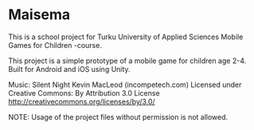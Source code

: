 # Maisema
This is a school project for Turku University of Applied Sciences Mobile Games for Children -course. 

This project is a simple prototype of a mobile game for children age 2-4. Built for Android and iOS 
using Unity.

Music: Silent Night Kevin MacLeod (incompetech.com)
Licensed under Creative Commons: By Attribution 3.0 License
http://creativecommons.org/licenses/by/3.0/

NOTE: Usage of the project files without permission is not allowed.
